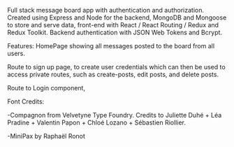 Full stack message board app with authentication and authorization. Created using Express and Node for the backend, MongoDB and Mongoose to store and serve data, front-end with React / React Routing / Redux and Redux Toolkit. Backend authentication with JSON Web Tokens and Bcrypt.

Features:
HomePage showing all messages posted to the board from all users.

Route to sign up page, to create user credentials which can then be used to access private routes, such as create-posts, edit posts, and delete posts.

Route to Login component,

Font Credits:

-Compagnon from Velvetyne Type Foundry. Credits to Juliette Duhé + Léa Pradine + Valentin Papon + Chloé Lozano + Sébastien Riollier.

-MiniPax by Raphaël Ronot
